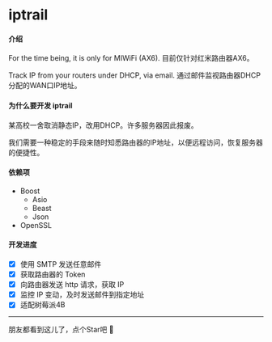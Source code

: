 # iptrail

#### 介绍
For the time being, it is only for MIWiFi (AX6).
目前仅针对红米路由器AX6。

Track IP from your routers under DHCP, via email.
通过邮件监视路由器DHCP分配的WAN口IP地址。



#### 为什么要开发 iptrail
某高校一舍取消静态IP，改用DHCP。许多服务器因此报废。

我们需要一种稳定的手段来随时知悉路由器的IP地址，以便远程访问，恢复服务器的便捷性。

#### 依赖项
- Boost
  - Asio
  - Beast
  - Json
- OpenSSL

#### 开发进度
- [x] 使用 SMTP 发送任意邮件
- [x] 获取路由器的 Token
- [x] 向路由器发送 http 请求，获取 IP
- [x] 监控 IP 变动，及时发送邮件到指定地址
- [x] 适配树莓派4B

---

朋友都看到这儿了，点个Star吧 🎅